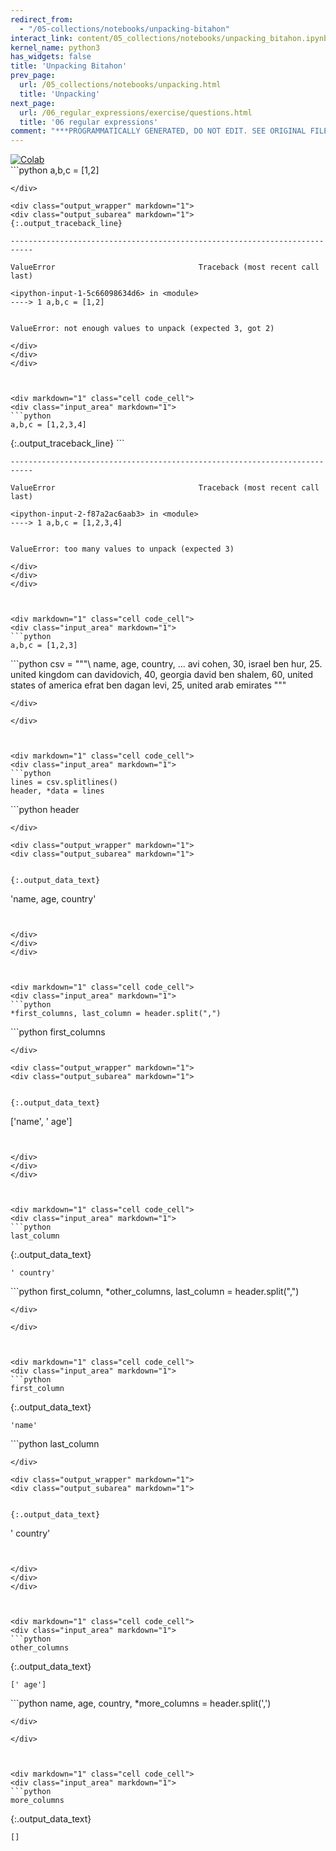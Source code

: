 ```yaml
---
redirect_from:
  - "/05-collections/notebooks/unpacking-bitahon"
interact_link: content/05_collections/notebooks/unpacking_bitahon.ipynb
kernel_name: python3
has_widgets: false
title: 'Unpacking Bitahon'
prev_page:
  url: /05_collections/notebooks/unpacking.html
  title: 'Unpacking'
next_page:
  url: /06_regular_expressions/exercise/questions.html
  title: '06 regular expressions'
comment: "***PROGRAMMATICALLY GENERATED, DO NOT EDIT. SEE ORIGINAL FILES IN /content***"
---
```

<a href="https://colab.research.google.com/github/aviadr1/learn-python/blob/master/content/05_collections/notebooks/unpacking_bitahon.ipynb" target="_blank">
<img src="https://colab.research.google.com/assets/colab-badge.svg" 
     title="Open this file in Google Colab" alt="Colab"/>
</a>




<div markdown="1" class="cell code_cell">
<div class="input_area" markdown="1">
```python
a,b,c = [1,2]

```
</div>

<div class="output_wrapper" markdown="1">
<div class="output_subarea" markdown="1">
{:.output_traceback_line}
```

    ---------------------------------------------------------------------------

    ValueError                                Traceback (most recent call last)

    <ipython-input-1-5c66098634d6> in <module>
    ----> 1 a,b,c = [1,2]
    

    ValueError: not enough values to unpack (expected 3, got 2)


```
</div>
</div>
</div>



<div markdown="1" class="cell code_cell">
<div class="input_area" markdown="1">
```python
a,b,c = [1,2,3,4]

```
</div>

<div class="output_wrapper" markdown="1">
<div class="output_subarea" markdown="1">
{:.output_traceback_line}
```

    ---------------------------------------------------------------------------

    ValueError                                Traceback (most recent call last)

    <ipython-input-2-f87a2ac6aab3> in <module>
    ----> 1 a,b,c = [1,2,3,4]
    

    ValueError: too many values to unpack (expected 3)


```
</div>
</div>
</div>



<div markdown="1" class="cell code_cell">
<div class="input_area" markdown="1">
```python
a,b,c = [1,2,3]

```
</div>

</div>



<div markdown="1" class="cell code_cell">
<div class="input_area" markdown="1">
```python
csv = """\
name, age, country, ...
avi cohen, 30, israel
ben hur, 25. united kingdom
can davidovich, 40, georgia
david ben shalem, 60, united states of america
efrat ben dagan levi, 25, united arab emirates
"""

```
</div>

</div>



<div markdown="1" class="cell code_cell">
<div class="input_area" markdown="1">
```python
lines = csv.splitlines()
header, *data = lines

```
</div>

</div>



<div markdown="1" class="cell code_cell">
<div class="input_area" markdown="1">
```python
header

```
</div>

<div class="output_wrapper" markdown="1">
<div class="output_subarea" markdown="1">


{:.output_data_text}
```
'name, age, country'
```


</div>
</div>
</div>



<div markdown="1" class="cell code_cell">
<div class="input_area" markdown="1">
```python
*first_columns, last_column = header.split(",")

```
</div>

</div>



<div markdown="1" class="cell code_cell">
<div class="input_area" markdown="1">
```python
first_columns

```
</div>

<div class="output_wrapper" markdown="1">
<div class="output_subarea" markdown="1">


{:.output_data_text}
```
['name', ' age']
```


</div>
</div>
</div>



<div markdown="1" class="cell code_cell">
<div class="input_area" markdown="1">
```python
last_column

```
</div>

<div class="output_wrapper" markdown="1">
<div class="output_subarea" markdown="1">


{:.output_data_text}
```
' country'
```


</div>
</div>
</div>



<div markdown="1" class="cell code_cell">
<div class="input_area" markdown="1">
```python
first_column, *other_columns, last_column = header.split(",")

```
</div>

</div>



<div markdown="1" class="cell code_cell">
<div class="input_area" markdown="1">
```python
first_column

```
</div>

<div class="output_wrapper" markdown="1">
<div class="output_subarea" markdown="1">


{:.output_data_text}
```
'name'
```


</div>
</div>
</div>



<div markdown="1" class="cell code_cell">
<div class="input_area" markdown="1">
```python
last_column

```
</div>

<div class="output_wrapper" markdown="1">
<div class="output_subarea" markdown="1">


{:.output_data_text}
```
' country'
```


</div>
</div>
</div>



<div markdown="1" class="cell code_cell">
<div class="input_area" markdown="1">
```python
other_columns

```
</div>

<div class="output_wrapper" markdown="1">
<div class="output_subarea" markdown="1">


{:.output_data_text}
```
[' age']
```


</div>
</div>
</div>



<div markdown="1" class="cell code_cell">
<div class="input_area" markdown="1">
```python
name, age, country, *more_columns = header.split(',')

```
</div>

</div>



<div markdown="1" class="cell code_cell">
<div class="input_area" markdown="1">
```python
more_columns

```
</div>

<div class="output_wrapper" markdown="1">
<div class="output_subarea" markdown="1">


{:.output_data_text}
```
[]
```


</div>
</div>
</div>

